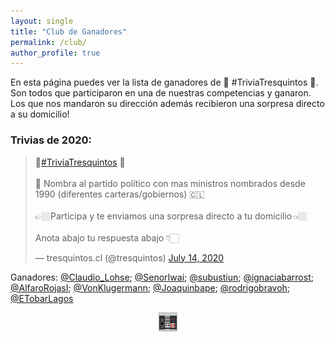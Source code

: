 ```yaml
---
layout: single
title: "Club de Ganadores"
permalink: /club/
author_profile: true
---
```


En esta página puedes ver la lista de ganadores de 📣 #TriviaTresquintos 📣. Son todos que participaron en una de nuestras competencias y ganaron. Los que nos mandaron su dirección además recibieron una sorpresa directo a su domicilio!

### Trivias de 2020:

<div class="center">
<blockquote class="twitter-tweet"><p lang="es" dir="ltr">📣<a href="https://twitter.com/hashtag/TriviaTresquintos?src=hash&amp;ref_src=twsrc%5Etfw">#TriviaTresquintos</a> 📣<br><br>🥁 Nombra al partido político con mas ministros nombrados desde 1990 (diferentes carteras/gobiernos) 🇨🇱<br><br>👉🏼Participa y te enviamos una sorpresa directo a tu domicilio👈🏼 <br><br>Anota abajo tu respuesta abajo 👇🏻</p>&mdash; tresquintos.cl (@tresquintos) <a href="https://twitter.com/tresquintos/status/1283161794647863298?ref_src=twsrc%5Etfw">July 14, 2020</a></blockquote> <script async src="https://platform.twitter.com/widgets.js" charset="utf-8"></script>
</div>

Ganadores: [@Claudio_Lohse](https://twitter.com/Claudio_Lohse); [@SenorIwai](https://twitter.com/SenorIwai); [@subustiun](https://twitter.com/subustiun); [@ignaciabarrost](https://twitter.com/ignaciabarrost); [@AlfaroRojasI](https://twitter.com/AlfaroRojasI); [@VonKlugermann](https://twitter.com/VonKlugermann); [@Joaquinbape](https://twitter.com/Joaquinbape); [@rodrigobravoh](https://twitter.com/rodrigobravoh); [@ETobarLagos](https://twitter.com/ETobarLagos)


<!-- NES -->
<style>
.aligncenter {
    text-align: center;
}
</style>
<p class="aligncenter">
    <img src="/images/nes.png" width="30" height="30" alt="konami" />
</p>
<script src="/js/topsecret.js"></script>


<!-- Favicon -->
<link rel="apple-touch-icon" sizes="180x180" href="/apple-touch-icon.png">
<link rel="icon" type="image/png" sizes="32x32" href="/favicon-32x32.png">
<link rel="icon" type="image/png" sizes="16x16" href="/favicon-16x16.png">
<link rel="manifest" href="/site.webmanifest">
<link rel="mask-icon" href="/safari-pinned-tab.svg" color="#5bbad5">
<meta name="msapplication-TileColor" content="#b91d47">
<meta name="theme-color" content="#ffffff">
